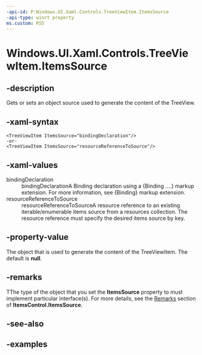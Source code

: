 ```yaml
---
-api-id: P:Windows.UI.Xaml.Controls.TreeViewItem.ItemsSource
-api-type: winrt property
ms.custom: RS5
---
```


<!-- Property syntax.
public object ItemsSource { get;  set; }
-->

# Windows.UI.Xaml.Controls.TreeViewItem.ItemsSource

## -description

Gets or sets an object source used to generate the content of the TreeView.

## -xaml-syntax

```xaml
<TreeViewItem ItemsSource="bindingDeclaration"/>
-or-
<TreeViewItem ItemsSource="resourceReferenceToSource"/>
```

## -xaml-values

<dl><dt>bindingDeclaration</dt><dd>bindingDeclarationA Binding declaration using a {Binding ....} markup extension. For more information, see {Binding} markup extension.</dd>
<dt>resourceReferenceToSource</dt><dd>resourceReferenceToSourceA resource reference to an existing iterable/enumerable items source from a resources collection. The resource reference must specify the desired items source by key.</dd>
</dl>

## -property-value

The object that is used to generate the content of the TreeViewItem. The default is **null**.

## -remarks

TThe type of the object that you set the **ItemsSource** property to must implement particular interface(s). For more details, see the [Remarks](/uwp/api/windows.ui.xaml.controls.itemscontrol.itemssource#remarks) section of **ItemsControl.ItemsSource**.

## -see-also

## -examples

